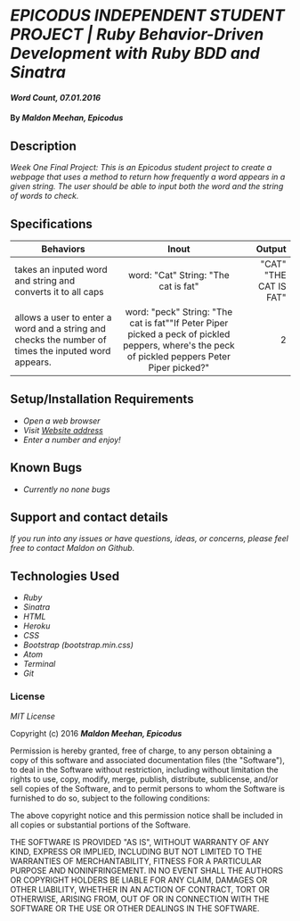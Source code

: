 # _EPICODUS INDEPENDENT STUDENT PROJECT | Ruby Behavior-Driven Development with Ruby BDD and Sinatra_

#### _Word Count, 07.01.2016_

#### By _**Maldon Meehan, Epicodus**_

## Description

_Week One Final Project: This is an Epicodus student project to create a webpage that uses a method to return how frequently a word appears in a given string. The user should be able to input both the word and the string of words to check._

## Specifications
| Behaviors        | Inout          | Output  |
| ------------- |:-------------:| -----:|
| takes an inputed word and string and converts it to all caps | word: "Cat" String: "The cat is fat" | "CAT" "THE CAT IS FAT"|
| allows a user to enter a word and a string and checks the number of times the inputed word appears. | word: "peck" String: "The cat is fat""If Peter Piper picked a peck of pickled peppers, where's the peck of pickled peppers Peter Piper picked?" | 2 |

## Setup/Installation Requirements

* _Open a web browser_
* _Visit <a href="#">Website address</a>_
* _Enter a number and enjoy!_

## Known Bugs

* _Currently no none bugs_

## Support and contact details

_If you run into any issues or have questions, ideas, or concerns, please feel free to contact Maldon on Github._

## Technologies Used

* _Ruby_
* _Sinatra_
* _HTML_
* _Heroku_
* _CSS_
* _Bootstrap (bootstrap.min.css)_
* _Atom_
* _Terminal_
* _Git_

### License

*MIT License*

Copyright (c) 2016 **_Maldon Meehan, Epicodus_**

Permission is hereby granted, free of charge, to any person obtaining a copy of this software and associated documentation files (the "Software"), to deal in the Software without restriction, including without limitation the rights to use, copy, modify, merge, publish, distribute, sublicense, and/or sell copies of the Software, and to permit persons to whom the Software is furnished to do so, subject to the following conditions:

The above copyright notice and this permission notice shall be included in all copies or substantial portions of the Software.

THE SOFTWARE IS PROVIDED "AS IS", WITHOUT WARRANTY OF ANY KIND, EXPRESS OR IMPLIED, INCLUDING BUT NOT LIMITED TO THE WARRANTIES OF MERCHANTABILITY, FITNESS FOR A PARTICULAR PURPOSE AND NONINFRINGEMENT. IN NO EVENT SHALL THE AUTHORS OR COPYRIGHT HOLDERS BE LIABLE FOR ANY CLAIM, DAMAGES OR OTHER LIABILITY, WHETHER IN AN ACTION OF CONTRACT, TORT OR OTHERWISE, ARISING FROM, OUT OF OR IN CONNECTION WITH THE SOFTWARE OR THE USE OR OTHER DEALINGS IN THE SOFTWARE.
